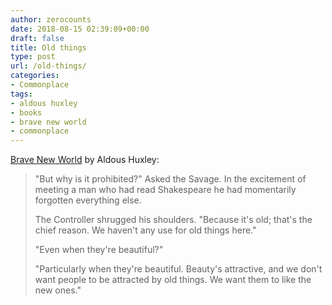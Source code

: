 ```yaml
---
author: zerocounts
date: 2018-08-15 02:39:09+00:00
draft: false
title: Old things
type: post
url: /old-things/
categories:
- Commonplace
tags:
- aldous huxley
- books
- brave new world
- commonplace
---
```


[Brave New World](https://www.harpercollins.com/9780062696120/brave-new-world/) by Aldous Huxley:

> "But why is it prohibited?" Asked the Savage. In the excitement of meeting a man who had read Shakespeare he had momentarily forgotten everything else.
>
> The Controller shrugged his shoulders. "Because it's old; that's the chief reason. We haven't any use for old things here."
>
> "Even when they're beautiful?"
>
> "Particularly when they're beautiful. Beauty's attractive, and we don't want people to be attracted by old things. We want them to like the new ones."
